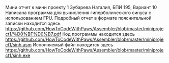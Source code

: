 Мини отчет к мини проекту 1
Зубарева Наталия, БПИ 195, Вариант 10
Написана программа для вычисления гиперболического синуса с использованием FPU.
Подробный отчет в формате пояснительной записки находится здесь https://github.com/HowToCodeWithPaws/Assembler/blob/master/miniproject1/%D0%BF%D0%B7.pdf
Код программы находится здесь https://github.com/HowToCodeWithPaws/Assembler/blob/master/miniproject1/sinh.asm
Исполняемый файл находится здесь https://github.com/HowToCodeWithPaws/Assembler/blob/master/miniproject1/sinh.exe
